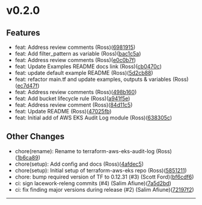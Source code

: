 # v0.2.0

## Features
* feat: Address review comments (Ross)([6981915](https://github.com/lacework/terraform-aws-eks-audit-log/commit/69819154d946336bab1c7611b36568360a6d3faa))
* feat: Add filter_pattern as variable (Ross)([bac1c5a](https://github.com/lacework/terraform-aws-eks-audit-log/commit/bac1c5a0f00e269115a143634e356988c4534dfd))
* feat: Address review comments (Ross)([e0c0b7f](https://github.com/lacework/terraform-aws-eks-audit-log/commit/e0c0b7f5f96e8278e972aaf2bceb0f075ed68ca1))
* feat: Update Examples README docs link (Ross)([cb0470c](https://github.com/lacework/terraform-aws-eks-audit-log/commit/cb0470c7f07e53c528b102d1f315f0b564e6252d))
* feat: update default example README (Ross)([5d2cb88](https://github.com/lacework/terraform-aws-eks-audit-log/commit/5d2cb88ea6e47aabd02c464443a5cdf3670d5113))
* feat: refactor main.tf and update examples, outputs & variables (Ross)([ec7d47f](https://github.com/lacework/terraform-aws-eks-audit-log/commit/ec7d47fbd75f19b9f56043c712e77af8e0df601c))
* feat: Address review comments (Ross)([498b160](https://github.com/lacework/terraform-aws-eks-audit-log/commit/498b160c7e84494e8ce1221e7b9fc64e9711a5d3))
* feat: Add bucket lifecycle rule (Ross)([a941f5e](https://github.com/lacework/terraform-aws-eks-audit-log/commit/a941f5ed06a2aafa33a665075701a28beb0f3d65))
* feat: Address review comment (Ross)([84d11c5](https://github.com/lacework/terraform-aws-eks-audit-log/commit/84d11c5dc3a8600b340db76454f5dc65f71426e7))
* feat: Update README (Ross)([47025fb](https://github.com/lacework/terraform-aws-eks-audit-log/commit/47025fb5234dc65330b01b9f244e22d5bc7c09ee))
* feat: Initial add of AWS EKS Audit Log module (Ross)([638305c](https://github.com/lacework/terraform-aws-eks-audit-log/commit/638305c717779881fb9f7909f395a1550aa619b2))
## Other Changes
* chore(rename): Rename to terraform-aws-eks-audit-log (Ross)([1b6ca89](https://github.com/lacework/terraform-aws-eks-audit-log/commit/1b6ca89146da74d2a404a4e65ca07fcfa7d6e888))
* chore(setup): Add config and docs (Ross)([4afdec5](https://github.com/lacework/terraform-aws-eks-audit-log/commit/4afdec566c30817798daaac597e00e30ba52202c))
* chore(setup): Initial setup of terraform-aws-eks repo (Ross)([5851211](https://github.com/lacework/terraform-aws-eks-audit-log/commit/5851211f12450e0f17851ec7148ec6c6599706c0))
* chore: bump required version of TF to 0.12.31 (#3) (Scott Ford)([bf6cdf6](https://github.com/lacework/terraform-aws-eks-audit-log/commit/bf6cdf68a271cc49560dd66bb60fd590b0b1328c))
* ci: sign lacework-releng commits (#4) (Salim Afiune)([7a5d2bd](https://github.com/lacework/terraform-aws-eks-audit-log/commit/7a5d2bd2b5468d6d6e1537bcbdfa0cbbefded641))
* ci: fix finding major versions during release (#2) (Salim Afiune)([72197f2](https://github.com/lacework/terraform-aws-eks-audit-log/commit/72197f2f20bf5d67710a2bc2d38d4844427e6d77))
---

